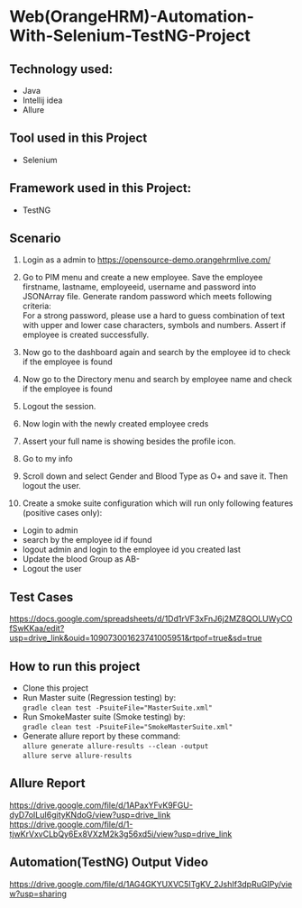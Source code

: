 # Web(OrangeHRM)-Automation-With-Selenium-TestNG-Project


## Technology used:
- Java
- Intellij idea
- Allure

## Tool used in this Project
 - Selenium

## Framework used in this Project:
  - TestNG

## Scenario
1. Login as a admin to https://opensource-demo.orangehrmlive.com/  
2. Go to PIM menu and create a new employee. Save the employee firstname, lastname, employeeid, username and password into JSONArray file. Generate random password which meets following criteria:  
For a strong password, please use a hard to guess combination of text with upper and lower case characters, symbols and numbers. Assert if employee is created successfully.  

3. Now go to the dashboard again and search by the employee id to check if the employee is found  
4. Now go to the Directory menu and search by employee name and check if the employee is found  
5. Logout the session.  
6. Now login with the newly created employee creds  
7. Assert your full name is showing besides the profile icon.  
8. Go to my info  
9. Scroll down and select Gender and Blood Type as O+ and save it. Then logout the user.  
10. Create a smoke suite configuration which will run only following features (positive cases only):  
- Login to admin  
- search by the employee id if found  
- logout admin and login to the employee id you created last  
- Update the blood Group as AB-  
- Logout the user

## Test Cases
https://docs.google.com/spreadsheets/d/1Dd1rVF3xFnJ6j2MZ8QOLUWyCOfSwKKaa/edit?usp=drive_link&ouid=109073001623741005951&rtpof=true&sd=true

## How to run this project
- Clone this project
- Run Master suite (Regression testing) by: <br>
  ```gradle clean test -PsuiteFile="MasterSuite.xml"```
- Run SmokeMaster suite (Smoke testing) by: <br>
  ```gradle clean test -PsuiteFile="SmokeMasterSuite.xml"```
- Generate allure report by these command: <br>
  ```allure generate allure-results --clean -output```  
  ```allure serve allure-results```

## Allure Report
https://drive.google.com/file/d/1APaxYFvK9FGU-dyD7oILuI6gityKNdoG/view?usp=drive_link
https://drive.google.com/file/d/1-tjwKrVxvCLbQy6Ex8VXzM2k3g56xd5i/view?usp=drive_link

## Automation(TestNG) Output Video
https://drive.google.com/file/d/1AG4GKYUXVC5ITgKV_2JshIf3dpRuGIPy/view?usp=sharing
